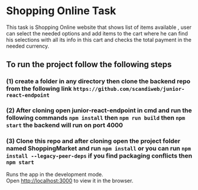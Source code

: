# Shopping Online Task

This task is Shopping Online website that shows list of items available , user can select the needed options and add items to the cart where he can find his selections with all its info in this cart and checks the total payment in the needed currency.

## To run the project follow the following steps

### (1) create a folder in  any directory then clone the backend repo from the following link `https://github.com/scandiweb/junior-react-endpoint`
### (2) After cloning open junior-react-endpoint in cmd and run the following commands `npm install` then `npm run build` then `npm start` the backend will run on port 4000

### (3) Clone this repo and after cloning open the project folder named ShoppingMarket and run `npm install` or you can run `npm install --legacy-peer-deps` if you find packaging conflicts then `npm start`

Runs the app in the development mode.\
Open [http://localhost:3000](http://localhost:3000) to view it in the browser.
